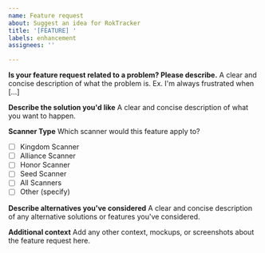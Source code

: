 ```yaml
---
name: Feature request
about: Suggest an idea for RokTracker
title: '[FEATURE] '
labels: enhancement
assignees: ''

---
```


**Is your feature request related to a problem? Please describe.**
A clear and concise description of what the problem is. Ex. I'm always frustrated when [...]

**Describe the solution you'd like**
A clear and concise description of what you want to happen.

**Scanner Type**
Which scanner would this feature apply to?
- [ ] Kingdom Scanner
- [ ] Alliance Scanner
- [ ] Honor Scanner
- [ ] Seed Scanner
- [ ] All Scanners
- [ ] Other (specify)

**Describe alternatives you've considered**
A clear and concise description of any alternative solutions or features you've considered.

**Additional context**
Add any other context, mockups, or screenshots about the feature request here.
